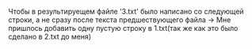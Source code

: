 Чтобы в результируещем файле '3.txt' было написано со следующей строки, а не сразу после текста предшествующего файла ->
Мне пришлось добавить одну пустую строку в 1.txt(так же как это было сделано в 2.txt до меня)